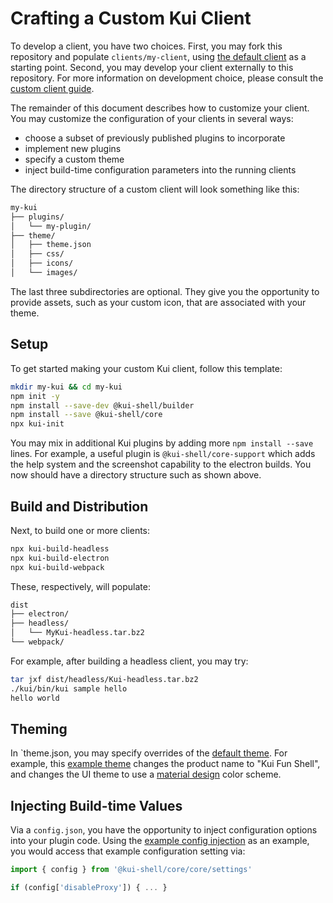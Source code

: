 # Crafting a Custom Kui Client

To develop a client, you have two choices. First, you may fork this
repository and populate `clients/my-client`, using [the default
client](../../clients/default) as a starting point. Second, you may
develop your client externally to this repository. For more
information on development choice, please consult the [custom client
guide](custom-clients.md).

The remainder of this document describes how to customize your client.
You may customize the configuration of your clients in several ways:

- choose a subset of previously published plugins to incorporate
- implement new plugins
- specify a custom theme
- inject build-time configuration parameters into the running clients

The directory structure of a custom client will look something like this:

```bash
my-kui
├── plugins/
│   └── my-plugin/
├── theme/
│   ├── theme.json
│   ├── css/
│   ├── icons/
│   └── images/
```

The last three subdirectories are optional. They give you the
opportunity to provide assets, such as your custom icon, that are
associated with your theme.

## Setup

To get started making your custom Kui client, follow this
template:

```bash
mkdir my-kui && cd my-kui
npm init -y
npm install --save-dev @kui-shell/builder
npm install --save @kui-shell/core
npx kui-init
```

You may mix in additional Kui plugins by adding more `npm install
--save` lines. For example, a useful plugin is
`@kui-shell/core-support` which adds the help system and the
screenshot capability to the electron builds. You now should have a
directory structure such as shown above.

## Build and Distribution

Next, to build one or more clients:

```bash
npx kui-build-headless
npx kui-build-electron
npx kui-build-webpack
```

These, respectively, will populate:

```bash
dist
├── electron/
├── headless/
│   └── MyKui-headless.tar.bz2
└── webpack/
```

For example, after building a headless client, you may try:

```bash
tar jxf dist/headless/Kui-headless.tar.bz2
./kui/bin/kui sample hello
hello world
```

## Theming

In `theme.json, you may specify overrides of the [default
   theme](../../clients/default/theme/theme.json). For example, this
   [example
   theme](../../packages/kui-builder/examples/build-configs/material-design/theme.json)
   changes the product name to "Kui Fun Shell", and changes the UI
   theme to use a [material design](https://material.io/) color
   scheme.

## Injecting Build-time Values

Via a `config.json`, you have the opportunity to inject
   configuration options into your plugin code. Using the
   [example config injection](../../packages/kui-builder/examples/build-configs/material-design/config.json) as an example,
   you would access that example configuration setting via:
   ```typescript
   import { config } from '@kui-shell/core/core/settings'

   if (config['disableProxy']) { ... }
   ```

